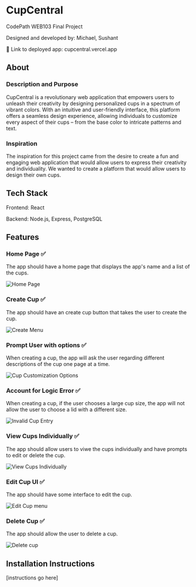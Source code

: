 # CupCentral
CodePath WEB103 Final Project

Designed and developed by: Michael, Sushant

🔗 Link to deployed app: cupcentral.vercel.app

## About

### Description and Purpose

CupCentral is a revolutionary web application that empowers users to unleash their creativity by designing personalized cups in a spectrum of vibrant colors. With an intuitive and user-friendly interface, this platform offers a seamless design experience, allowing individuals to customize every aspect of their cups – from the base color to intricate patterns and text.

### Inspiration

The inspiration for this project came from the desire to create a fun and engaging web application that would allow users to express their creativity and individuality. We wanted to create a platform that would allow users to design their own cups.

## Tech Stack

Frontend: React

Backend: Node.js, Express, PostgreSQL

## Features

### Home Page ✅

The app should have a home page that displays the app's name and a list of the cups.   

![Home Page](../milestone_assets/home_page.png)

### Create Cup ✅

The app should have an create cup button that takes the user to create the cup.   

![Create Menu](../milestone_assets/create_cup.gif)

### Prompt User with options ✅

When creating a cup, the app will ask the user regarding different descriptions of the cup one page at a time.   

![Cup Customization Options](../milestone_assets/options.gif)

### Account for Logic Error ✅

When creating a cup, if the user chooses a large cup size, the app will not allow the user to choose a lid with a different size.   

![Invalid Cup Entry](../milestone_assets/invalid_entry.gif)

### View Cups Individually ✅

The app should allow users to viwe the cups individually and have prompts to edit or delete the cup.

![View Cups Individually](../milestone_assets/view_cups.gif)

### Edit Cup UI ✅

The app should have some interface to edit the cup.   

![Edit Cup menu](../milestone_assets/edit_ui.gif)

### Delete Cup ✅

The app should allow the user to delete a cup.   

![Delete cup](../milestone_assets/delete_cup.gif)


## Installation Instructions

[instructions go here]